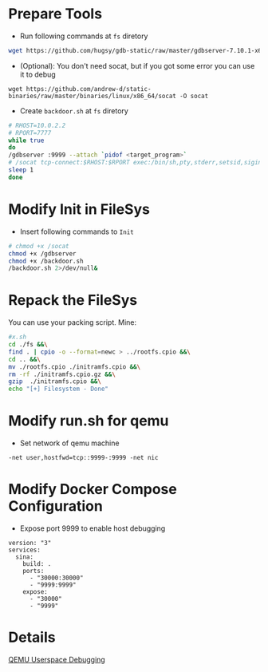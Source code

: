 # Prepare Tools
- Run following commands at `fs` diretory 
```bash
wget https://github.com/hugsy/gdb-static/raw/master/gdbserver-7.10.1-x64 -O gdbserver
```
- (Optional): You don't need socat, but if you got some error you can use it to debug
```
wget https://github.com/andrew-d/static-binaries/raw/master/binaries/linux/x86_64/socat -O socat
```

- Create `backdoor.sh` at `fs` diretory

```bash
# RHOST=10.0.2.2
# RPORT=7777
while true
do
/gdbserver :9999 --attach `pidof <target_program>`
# /socat tcp-connect:$RHOST:$RPORT exec:/bin/sh,pty,stderr,setsid,sigint,sane
sleep 1
done
``` 

# Modify Init in FileSys
- Insert following commands to `Init` 
```bash
# chmod +x /socat
chmod +x /gdbserver
chmod +x /backdoor.sh
/backdoor.sh 2>/dev/null&
```

# Repack the FileSys
You can use your packing script.
Mine:
```bash
#x.sh
cd ./fs &&\
find . | cpio -o --format=newc > ../rootfs.cpio &&\
cd .. &&\
mv ./rootfs.cpio ./initramfs.cpio &&\
rm -rf ./initramfs.cpio.gz &&\
gzip  ./initramfs.cpio &&\
echo "[+] Filesystem - Done"
```

# Modify run.sh for qemu
- Set network of qemu machine
```
-net user,hostfwd=tcp::9999-:9999 -net nic
``` 

# Modify Docker Compose Configuration
- Expose port 9999 to enable host debugging
```
version: "3"
services:
  sina:
    build: .
    ports:
      - "30000:30000"
      - "9999:9999"
    expose:
      - "30000"
      - "9999"

```

# Details
[QEMU Userspace Debugging](https://n132.github.io/2023/09/12/Qemu-Userspace-Debugging.html)
